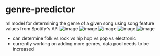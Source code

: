 # genre-predictor
ml model for determining the genre of a given song using song feature values from Spotify's API
![image](https://user-images.githubusercontent.com/50224596/158076106-3b3b4904-a20d-44a3-aa95-ecbd25201d02.png)
![image](https://user-images.githubusercontent.com/50224596/158076124-e39da756-86c5-4c3c-8349-08fe71255017.png)
![image](https://user-images.githubusercontent.com/50224596/158076133-2103b3a0-32a6-4d05-ad72-b52760ffcfdd.png)
![image](https://user-images.githubusercontent.com/50224596/158076170-25895797-f7a3-4c49-bedc-c306bf594f71.png)
![image](https://user-images.githubusercontent.com/50224596/157525203-5561b414-612c-4461-83ae-c1e07e6d9657.png)
- can determine folk vs rock vs hip hop vs pop vs electronic
- currently working on adding more genres, data pool needs to be increased
